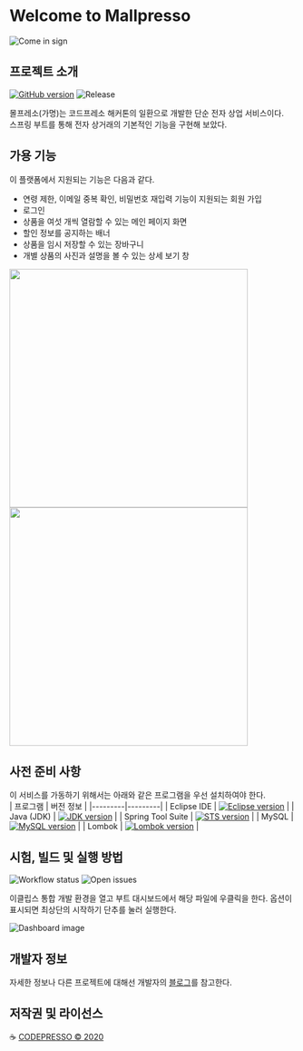 # Welcome to Mallpresso

![Come in sign](https://user-images.githubusercontent.com/56017715/77141440-4315f900-6ac0-11ea-93eb-b2ac03ffeb6e.jpg)

## 프로젝트 소개
[![GitHub version](https://img.shields.io/badge/version-dev-brightgreen)](https://github.com/hleee/mallpresso)
![Release](https://img.shields.io/badge/release-1.0-blue)

몰프레소(가명)는 코드프레소 해커톤의 일환으로 개발한 단순 전자 상업 서비스이다.   
스프링 부트를 통해 전자 상거래의 기본적인 기능을 구현해 보았다.

## 가용 기능
이 플랫폼에서 지원되는 기능은 다음과 같다.
* 연령 제한, 이메일 중복 확인, 비밀번호 재입력 기능이 지원되는 회원 가입
* 로그인
* 상품을 여섯 개씩 열람할 수 있는 메인 페이지 화면
* 할인 정보를 공지하는 배너
* 상품을 임시 저장할 수 있는 장바구니
* 개별 상품의 사진과 설명을 볼 수 있는 상세 보기 창

<div>
<img width="420" src="https://user-images.githubusercontent.com/56017715/77142756-7064a600-6ac4-11ea-8b8c-f66c89eb8e7e.png">
<img width="420" src="https://user-images.githubusercontent.com/56017715/77142709-5034e700-6ac4-11ea-8c0b-23695a5fd0ee.png">
</div>

## 사전 준비 사항
이 서비스를 가동하기 위해서는 아래와 같은 프로그램을 우선 설치하여야 한다.  
| 프로그램 | 버전 정보 | 
|---------|---------|
| Eclipse IDE | [![Eclipse version](https://img.shields.io/badge/version-2019--09-blue)](https://www.eclipse.org/downloads/packages/release/2019-09/r/eclipse-ide-java-developers) |
| Java (JDK) | [![JDK version](https://img.shields.io/badge/version-1.8.0__221-blue)](https://www.oracle.com/java/technologies/oracle-java-archive-downloads.html) |
| Spring Tool Suite | [![STS version](https://img.shields.io/badge/version-3.9.11.RELEASE-blue)](https://marketplace.eclipse.org/content/spring-tools-3-standalone-edition) |
| MySQL | [![MySQL version](https://img.shields.io/badge/version-8.0.19-blue)](https://dev.mysql.com/downloads/installer/) |
| Lombok | [![Lombok version](https://img.shields.io/badge/version-1.18.10-blue)](https://projectlombok.org/download) |

## 시험, 빌드 및 실행 방법
![Workflow status](https://img.shields.io/badge/build-passing-brightgreen)
![Open issues](https://img.shields.io/badge/open%20issues-2-yellow)

이클립스 통합 개발 환경을 열고 부트 대시보드에서 해당 파일에 우클릭을 한다. 옵션이 표시되면 최상단의 시작하기 단추를 눌러 실행한다.  

![Dashboard image](https://user-images.githubusercontent.com/56017715/77142903-dcdfa500-6ac4-11ea-81e1-bf1a69e027e4.png)

## 개발자 정보
자세한 정보나 다른 프로젝트에 대해선 개발자의 [블로그](https://medium.com/@hleee)를 참고한다.   

## 저작권 및 라이선스
:coffee: [CODEPRESSO &copy; 2020](https://github.com/code-presso)
